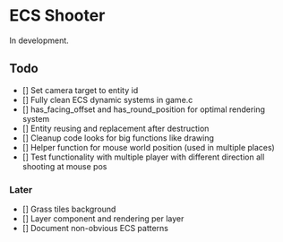 # ECS Shooter

In development.

## Todo

-   [] Set camera target to entity id
-   [] Fully clean ECS dynamic systems in game.c
-   [] has_facing_offset and has_round_position for optimal rendering system
-   [] Entity reusing and replacement after destruction
-   [] Cleanup code looks for big functions like drawing
-   [] Helper function for mouse world position (used in multiple places)
-   [] Test functionality with multiple player with different direction all shooting at mouse pos

### Later

-   [] Grass tiles background
-   [] Layer component and rendering per layer
-   [] Document non-obvious ECS patterns
